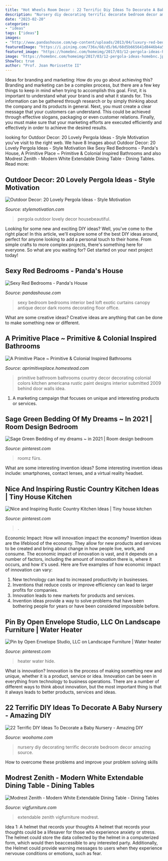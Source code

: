 ```yaml
---
title: "Hot Wheels Room Decor : 22 Terrific Diy Ideas To Decorate A Baby Nursery"
description: "Nursery diy decorating terrific decorate bedroom decor amazing source"
date: "2023-02-20"
categories:
- "ideas"
tags: ["ideas"]
images:
- "http://www.pandashouse.com/wp-content/uploads/2013/04/luxury-red-bedroom.jpg"
featuredImage: "https://i.pinimg.com/736x/68/d5/b6/68d5b665641d8446b4a5ceb223738002.jpg"
featured_image: "https://homebnc.com/homeimg/2017/03/12-pergola-ideas-homebnc.jpg"
image: "https://homebnc.com/homeimg/2017/03/12-pergola-ideas-homebnc.jpg"
ShowToc: true
author: "Prof. Joan Morissette II"
---
```



Ideas for branding and marketing: How do you go about achieving this?
Branding and marketing can be a complex process, but there are a few key things to keep in mind when trying to accomplish this goal. First, it is important to understand what your brand is and what it stands for. This information can be gathered through research or by simply thinking about the company and its products in general. Next, you must create a clear message that your customers can understand. This could be achieved through effective slogans, packaging or even customer relations. Finally, you must make sure that your marketing efforts are executed efficiently and effectively in order to achieve the desired results.

	

		
looking for Outdoor Decor: 20 Lovely Pergola Ideas - Style Motivation you've visit to the right web. We have 8 Images about Outdoor Decor: 20 Lovely Pergola Ideas - Style Motivation like Sexy Red Bedrooms - Panda&#039;s House, A Primitive Place ~ Primitive &amp; Colonial Inspired Bathrooms and also Modrest Zenith - Modern White Extendable Dining Table - Dining Tables. Read more:
		
    
## Outdoor Decor: 20 Lovely Pergola Ideas - Style Motivation

<img loading=lazy src="https://homebnc.com/homeimg/2017/03/12-pergola-ideas-homebnc.jpg" onerror="this.onerror=null;this.src='https://tse4.mm.bing.net/th?id=OIP.EJBvl7osLPwA2kz6-hNq9gHaKA&amp;pid=15.1';" alt="Outdoor Decor: 20 Lovely Pergola Ideas - Style Motivation">

_Source: stylemotivation.com_

>pergola outdoor lovely decor housebeautiful. 

	

Looking for some new and exciting DIY ideas? Well, you've come to the right place! In this article, we'll explore some of the best DIY ideas around, perfect for anyone looking to add a personal touch to their home. From simple crafts to more complex projects, there's something here for everyone. So what are you waiting for? Get started on your next project today!

    
## Sexy Red Bedrooms - Panda&#039;s House

<img loading=lazy src="http://www.pandashouse.com/wp-content/uploads/2013/04/luxury-red-bedroom.jpg" onerror="this.onerror=null;this.src='https://tse3.mm.bing.net/th?id=OIP.TjHnLSsfLChtZOlaBUxYbwHaJQ&amp;pid=15.1';" alt="Sexy Red Bedrooms - Panda&#039;s House">

_Source: pandashouse.com_

>sexy bedroom bedrooms interior bed loft exotic curtains canopy antique decor dark rooms decorating floor office. 

	

What are some creative ideas?
Creative ideas are anything that can be done to make something new or different.

    
## A Primitive Place ~ Primitive &amp; Colonial Inspired Bathrooms

<img loading=lazy src="http://aprimitiveplace.homestead.com/files/BehindMyRedDoor/Bathroom/1.JPG" onerror="this.onerror=null;this.src='https://tse3.mm.bing.net/th?id=OIP.U6VpQWVn5VI4JCCDqQKSTAHaJ4&amp;pid=15.1';" alt="A Primitive Place ~ Primitive &amp; Colonial Inspired Bathrooms">

_Source: aprimitiveplace.homestead.com_

>primitive bathroom bathrooms country decor decorating colonial colors kitchen americana rustic paint designs interior submitted 2009 behind door walls idea. 

	

1. A marketing campaign that focuses on unique and interesting products or services.

    
## Sage Green Bedding Of My Dreams ~ In 2021 | Room Design Bedroom

<img loading=lazy src="https://i.pinimg.com/736x/ed/d7/98/edd798adc18bb3c7140e8ec3be70d0bf.jpg" onerror="this.onerror=null;this.src='https://tse3.mm.bing.net/th?id=OIP.wBP8iGvrElB4KlUhvfrtNAHaJ4&amp;pid=15.1';" alt="Sage Green Bedding of my dreams ~ in 2021 | Room design bedroom">

_Source: pinterest.com_

>roomz fürs. 

	

What are some interesting invention ideas?
Some interesting invention ideas include: smartphones, contact lenses, and a virtual reality headset.

    
## Nice And Inspiring Rustic Country Kitchen Ideas | Tiny House Kitchen

<img loading=lazy src="https://i.pinimg.com/736x/68/d5/b6/68d5b665641d8446b4a5ceb223738002.jpg" onerror="this.onerror=null;this.src='https://tse1.mm.bing.net/th?id=OIP.qE20WCdCcVX9bl5Ng3Z97QHaJ3&amp;pid=15.1';" alt="Nice and Inspiring Rustic Country Kitchen Ideas | Tiny house kitchen">

_Source: pinterest.com_

>. 

	

Economic Impact: How will innovation impact the economy?
Invention ideas are the lifeblood of the economy. They allow for new products and services to be created and bring about change in how people live, work, and consume. The economic impact of innovation is vast, and it depends on a number of factors, including the amount of innovation there is, where it occurs, and how it's used. Here are five examples of how economic impact of innovation can vary: 
1. New technology can lead to increased productivity in businesses. 
2. Inventions that reduce costs or improve efficiency can lead to larger profits for companies. 
3. Innovation leads to new markets for products and services. 
4. Invention ideas provide a way to solve problems that have been bothering people for years or have been considered impossible before. 

    
## Pin By Open Envelope Studio, LLC On Landscape Furniture | Water Heater

<img loading=lazy src="https://i.pinimg.com/736x/a2/05/ad/a205adb128679b9d529323d970aeb61c--heater-covers-mud-room.jpg" onerror="this.onerror=null;this.src='https://tse2.mm.bing.net/th?id=OIP.wbkBZg_HKxALKjvS0iaGPAHaL1&amp;pid=15.1';" alt="Pin by Open Envelope Studio, LLC on Landscape Furniture | Water heater">

_Source: pinterest.com_

>heater water hide. 

	

What is innovation?
Innovation is the process of making something new and unique, whether it is a product, service or idea. Innovation can be seen in everything from technology to business operations. There are a number of different ways to think about innovation, but the most important thing is that it always leads to better products, services and ideas.

    
## 22 Terrific DIY Ideas To Decorate A Baby Nursery - Amazing DIY

<img loading=lazy src="http://www.woohome.com/wp-content/uploads/2016/04/Decorating-ideas-for-Nursery-5.jpg" onerror="this.onerror=null;this.src='https://tse1.mm.bing.net/th?id=OIP.QCaUoTkUTZYXT_OWc1RBXAHaLH&amp;pid=15.1';" alt="22 Terrific DIY Ideas To Decorate a Baby Nursery - Amazing DIY">

_Source: woohome.com_

>nursery diy decorating terrific decorate bedroom decor amazing source. 

	

How to overcome these problems and improve your problem solving skills
 

    
## Modrest Zenith - Modern White Extendable Dining Table - Dining Tables

<img loading=lazy src="https://www.vigfurniture.com/media/catalog/product/cache/1/thumbnail/1200x/17f82f742ffe127f42dca9de82fb58b1/i/m/image_2493.jpg" onerror="this.onerror=null;this.src='https://tse2.mm.bing.net/th?id=OIP.KDerMZZgXsmfudhSz_KgZQHaE8&amp;pid=15.1';" alt="Modrest Zenith - Modern White Extendable Dining Table - Dining Tables">

_Source: vigfurniture.com_

>extendable zenith vigfurniture modrest. 

	

Idea 1: A helmet that records your thoughts
A helmet that records your thoughts could be a lifesaver for those who experience anxiety or stress. The helmet could store the data collected by the helmet in a computerized form, which would then beaccessible to any interested party. Additionally, the Helmet could provide warning messages to users when they experience nervouse conditions or emotions, such as fear.

